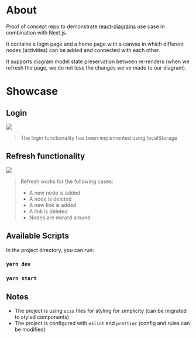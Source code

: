 # About

Proof of concept repo to demonstrate [react-diagrams](https://github.com/parties/react-diagrams) use case in combination with Next.js.

It contains a login page and a home page with a canvas in which different nodes (activities) can be added and connected with each other.

It supports diagram model state preservation between re-renders (when we refresh the page, we do not lose the changes we've made to our diagram).

# Showcase

## Login

![](https://github.com/lung-andreea/graph-canvas/blob/main/images/demo_login.gif)

> The login functionality has been implemented using localStorage

## Refresh functionality

![](https://github.com/lung-andreea/graph-canvas/blob/main/images/demo_refresh.gif)

> Refresh works for the following cases:
> 
> - A new node is added
> - A node is deleted
> - A new link is added
> - A link is deleted
> - Nodes are moved around

## Available Scripts

In the project directory, you can run:

### `yarn dev`

### `yarn start`

## Notes

- The project is using `scss` files for styling for simplicity (can be migrated to styled components)
- The project is configured with `eslint` and `prettier` (config and rules can be modified)
